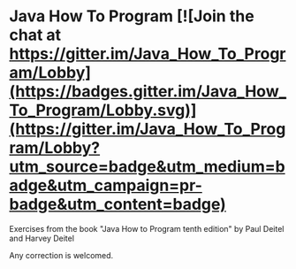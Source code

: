 # Java How To Program [![Join the chat at https://gitter.im/Java_How_To_Program/Lobby](https://badges.gitter.im/Java_How_To_Program/Lobby.svg)](https://gitter.im/Java_How_To_Program/Lobby?utm_source=badge&utm_medium=badge&utm_campaign=pr-badge&utm_content=badge)

Exercises from the book "Java How to Program tenth edition" by Paul Deitel and Harvey Deitel

Any correction is welcomed. 
